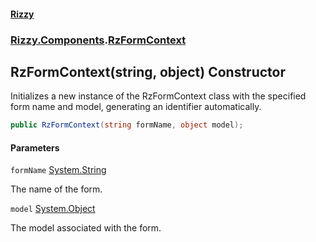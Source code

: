 #### [Rizzy](index 'index')
### [Rizzy.Components](Rizzy.Components 'Rizzy.Components').[RzFormContext](Rizzy.Components.RzFormContext 'Rizzy.Components.RzFormContext')

## RzFormContext(string, object) Constructor

Initializes a new instance of the RzFormContext class with the specified form name and model, generating an identifier automatically.

```csharp
public RzFormContext(string formName, object model);
```
#### Parameters

<a name='Rizzy.Components.RzFormContext.RzFormContext(string,object).formName'></a>

`formName` [System.String](https://docs.microsoft.com/en-us/dotnet/api/System.String 'System.String')

The name of the form.

<a name='Rizzy.Components.RzFormContext.RzFormContext(string,object).model'></a>

`model` [System.Object](https://docs.microsoft.com/en-us/dotnet/api/System.Object 'System.Object')

The model associated with the form.